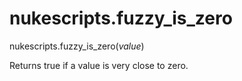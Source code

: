 # nukescripts.fuzzy_is_zero
nukescripts.fuzzy_is_zero(_value_)

Returns true if a value is very close to zero.
